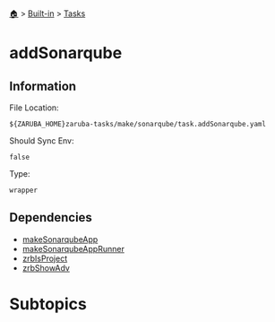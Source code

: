 <!--startTocHeader-->
[🏠](../../README.md) > [Built-in](../README.md) > [Tasks](README.md)
# addSonarqube
<!--endTocHeader-->


## Information

File Location:

    ${ZARUBA_HOME}zaruba-tasks/make/sonarqube/task.addSonarqube.yaml

Should Sync Env:

    false

Type:

    wrapper


## Dependencies

- [makeSonarqubeApp](make-sonarqube-app.md)
- [makeSonarqubeAppRunner](make-sonarqube-app-runner.md)
- [zrbIsProject](zrb-is-project.md)
- [zrbShowAdv](zrb-show-adv.md)



# Subtopics
<!--startTocSubtopic-->
<!--endTocSubtopic-->